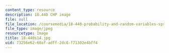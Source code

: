 ```yaml
---
content_type: resource
description: 18.440 CHP image
file: null
file_location: /coursemedia/18-440-probability-and-random-variables-spring-2014/73256e6260afadff2dc8f71302e4bff4_18-440s14.jpg
file_type: image/jpeg
resourcetype: Image
title: 18-440s14.jpg
uid: 73256e62-60af-adff-2dc8-f71302e4bff4
---
```

